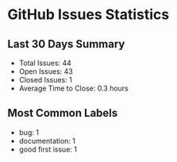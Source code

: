 # GitHub Issues Statistics

## Last 30 Days Summary
- Total Issues: 44
- Open Issues: 43
- Closed Issues: 1
- Average Time to Close: 0.3 hours

## Most Common Labels
- bug: 1
- documentation: 1
- good first issue: 1
